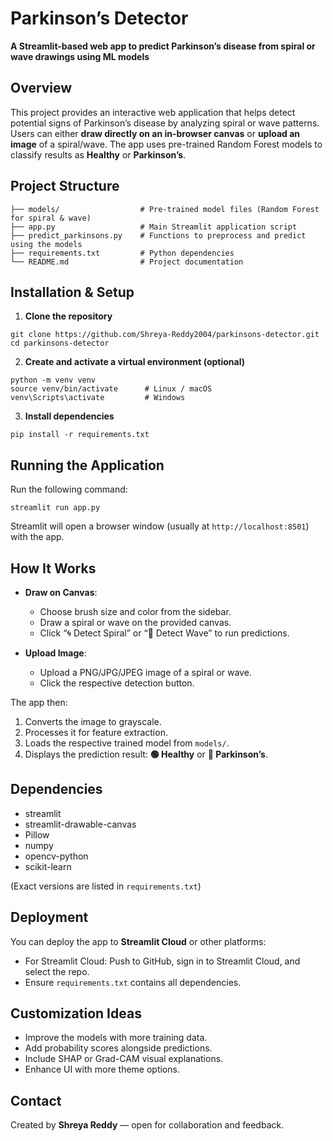 
# Parkinson’s Detector

**A Streamlit-based web app to predict Parkinson’s disease from spiral or wave drawings using ML models**

## Overview

This project provides an interactive web application that helps detect potential signs of Parkinson’s disease by analyzing spiral or wave patterns. Users can either **draw directly on an in-browser canvas** or **upload an image** of a spiral/wave. The app uses pre-trained Random Forest models to classify results as **Healthy** or **Parkinson’s**.

## Project Structure

```
├── models/                  # Pre-trained model files (Random Forest for spiral & wave)  
├── app.py                   # Main Streamlit application script  
├── predict_parkinsons.py    # Functions to preprocess and predict using the models  
├── requirements.txt         # Python dependencies  
└── README.md                # Project documentation  
```

## Installation & Setup

1. **Clone the repository**

```
git clone https://github.com/Shreya-Reddy2004/parkinsons-detector.git  
cd parkinsons-detector  
```

2. **Create and activate a virtual environment (optional)**

```
python -m venv venv  
source venv/bin/activate      # Linux / macOS  
venv\Scripts\activate         # Windows  
```

3. **Install dependencies**

```
pip install -r requirements.txt  
```

## Running the Application

Run the following command:

```
streamlit run app.py  
```

Streamlit will open a browser window (usually at `http://localhost:8501`) with the app.

## How It Works

* **Draw on Canvas**:

  * Choose brush size and color from the sidebar.
  * Draw a spiral or wave on the provided canvas.
  * Click “🌀 Detect Spiral” or “🌊 Detect Wave” to run predictions.

* **Upload Image**:

  * Upload a PNG/JPG/JPEG image of a spiral or wave.
  * Click the respective detection button.

The app then:

1. Converts the image to grayscale.
2. Processes it for feature extraction.
3. Loads the respective trained model from `models/`.
4. Displays the prediction result: **🟢 Healthy** or **🔴 Parkinson’s**.

## Dependencies

* streamlit
* streamlit-drawable-canvas
* Pillow
* numpy
* opencv-python
* scikit-learn

(Exact versions are listed in `requirements.txt`)

## Deployment

You can deploy the app to **Streamlit Cloud** or other platforms:

* For Streamlit Cloud: Push to GitHub, sign in to Streamlit Cloud, and select the repo.
* Ensure `requirements.txt` contains all dependencies.

## Customization Ideas

* Improve the models with more training data.
* Add probability scores alongside predictions.
* Include SHAP or Grad-CAM visual explanations.
* Enhance UI with more theme options.

## Contact

Created by **Shreya Reddy** — open for collaboration and feedback.

